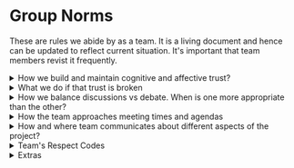# Group Norms

These are rules we abide by as a team. It is a living document and hence can be updated
to reflect current situation. It's important that team members revist it frequently.

<details>
<summary> How we build and maintain cognitive and affective trust? </summary>

- Pay attention when the next person is speaking - conveys a feeling of being respected
and heard

- Address the project not the person - creates a safe environment for achieving the
common project goal

</details>

<details>
<summary> What we do if that trust is broken  </summary>

- Address it by talking it over with the person who broke it.

- Involve a third party team member if still not addressed

- If a sincere apology is given, accept it, and reset mindset to assuming team
has positive intentions for everyone

- If the trust cannot be repaired, reach out to program staff to have you removed
from the situation

</details>

<details>
<summary> How we balance discussions vs debate. When is one more appropriate than
the other?
  </summary>

- We may debate over which programming language to use or how a function is
written. Secondly, we may debate over meeting time or places. Debates are healthy
and inevitable, but discussions MUST follow afterwards.

- Discussion: it is important for discussion to always follow a debate. This is
when everyone articulates their thoughts on why they disagree or agree, and a
consensus is reached. If a consensus cannot be reached, then the object of
disagreement should be put up for vote.

- Aside contentious issues as laid out above, team should be able to discuss things
normally and agree on what works for everyone

</details>

<details>
<summary> How the team approaches meeting times and agendas

  </summary>

- This is currently up for vote. Check back for final update

</details>

<details>
<summary> How and where team communicates about different aspects of the project?
  </summary>

- Slack and Whatsapp are the two major means of communication for the team

</details>

<details>
<summary> Team's Respect Codes
  </summary>

- Attend Meetings. If you will be unable to make it, please communicate that beforehand.

- Pay attention when someone is speaking. Don't cut them off unnecessarily.

- Do not shout at the top of your voice during debates. Take turns to disagree calmly

- Avoid assumptions. When in doubt, ask for clarity

</details>

<details>
<summary> Extras
  </summary>

- Always do a "git pull origin main" whenever you start working on the group repository
locally

- Always checkout to a git branch named after the task you are working on

- Always push directly from your branch to the remote repository, then create a
pull request

- Always delete branch after it has been merged to main

- [Watch this video](https://www.youtube.com/watch?v=MnUd31TvBoU&t=18s) for
collaborating on github

- [Watch this video](https://www.youtube.com/watch?v=oPQgFxHcjAw) for using the
github project management board

</details>
